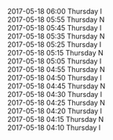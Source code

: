 2017-05-18 06:00 Thursday  I  
2017-05-18 05:55 Thursday  N  
2017-05-18 05:45 Thursday  I  
2017-05-18 05:35 Thursday  N  
2017-05-18 05:25 Thursday  I  
2017-05-18 05:15 Thursday  N  
2017-05-18 05:05 Thursday  I  
2017-05-18 04:55 Thursday  N  
2017-05-18 04:50 Thursday  I  
2017-05-18 04:45 Thursday  N  
2017-05-18 04:30 Thursday  I  
2017-05-18 04:25 Thursday  N  
2017-05-18 04:20 Thursday  I  
2017-05-18 04:15 Thursday  N  
2017-05-18 04:10 Thursday  I  
